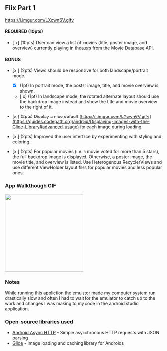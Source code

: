 
## Flix Part 1
https://i.imgur.com/LXcwn6V.gifv
#### REQUIRED (10pts)
- [ x] (10pts) User can view a list of movies (title, poster image, and overview) currently playing in theaters from the Movie Database API.

#### BONUS
- [x ] (2pts) Views should be responsive for both landscape/portrait mode.
   - [x] (1pt) In portrait mode, the poster image, title, and movie overview is shown.
   - [ x] (1pt) In landscape mode, the rotated alternate layout should use the backdrop image instead and show the title and movie overview to the right of it.

- [x ] (2pts) Display a nice default [https://i.imgur.com/LXcwn6V.gifv](https://guides.codepath.org/android/Displaying-Images-with-the-Glide-Library#advanced-usage) for each image during loading
- [x ] (2pts) Improved the user interface by experimenting with styling and coloring.
- [x ] (2pts) For popular movies (i.e. a movie voted for more than 5 stars), the full backdrop image is displayed. Otherwise, a poster image, the movie title, and overview is listed. Use Heterogenous RecyclerViews and use different ViewHolder layout files for popular movies and less popular ones.

### App Walkthough GIF

<img src="https://i.imgur.com/LXcwn6V.gifv" width=250><br>

### Notes
While running this appliction the emulator made my computer system run drastically slow  and often I had to wait for the emulator to catch up to the work and changes I was making to my code in the android studio application. 

### Open-source libraries used

- [Android Async HTTP](https://github.com/codepath/CPAsyncHttpClient) - Simple asynchronous HTTP requests with JSON parsing
- [Glide](https://github.com/bumptech/glide) - Image loading and caching library for Androids
